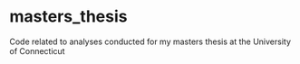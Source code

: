 # masters_thesis
Code related to analyses conducted for my masters thesis at the University of Connecticut
